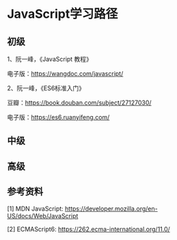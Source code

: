 # JavaScript学习路径

## 初级

1、阮一峰，《JavaScript 教程》

电子版：https://wangdoc.com/javascript/

2、阮一峰，《ES6标准入门》

豆瓣：https://book.douban.com/subject/27127030/

电子版：https://es6.ruanyifeng.com/

## 中级

## 高级

## 参考资料

[1] MDN JavaScript: https://developer.mozilla.org/en-US/docs/Web/JavaScript

[2] ECMAScript6: https://262.ecma-international.org/11.0/

